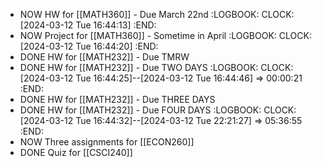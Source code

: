 - NOW HW for [[MATH360]] - Due March 22nd
  :LOGBOOK:
  CLOCK: [2024-03-12 Tue 16:44:13]
  :END:
- NOW Project for [[MATH360]] - Sometime in April
  :LOGBOOK:
  CLOCK: [2024-03-12 Tue 16:44:20]
  :END:
- DONE HW for [[MATH232]] - Due TMRW
- DONE HW for [[MATH232]] - Due TWO DAYS
  :LOGBOOK:
  CLOCK: [2024-03-12 Tue 16:44:25]--[2024-03-12 Tue 16:44:46] =>  00:00:21
  :END:
- DONE HW for [[MATH232]] - Due THREE DAYS
- DONE HW for [[MATH232]] - Due FOUR DAYS
  :LOGBOOK:
  CLOCK: [2024-03-12 Tue 16:44:32]--[2024-03-12 Tue 22:21:27] =>  05:36:55
  :END:
- NOW Three assignments for [[ECON260]]
- DONE Quiz for [[CSCI240]]